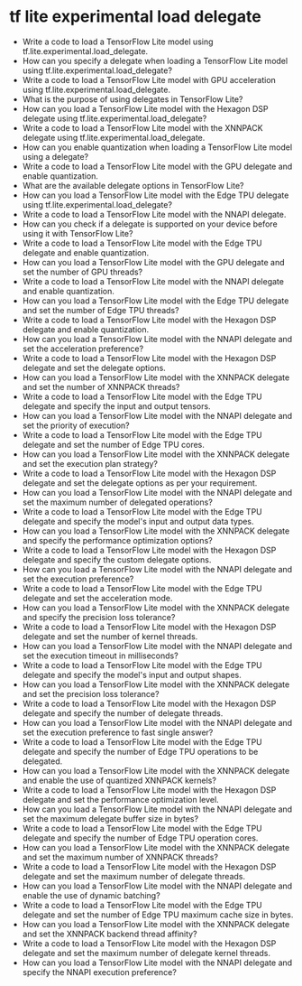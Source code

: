 # tf lite experimental load delegate

- Write a code to load a TensorFlow Lite model using tf.lite.experimental.load_delegate.
- How can you specify a delegate when loading a TensorFlow Lite model using tf.lite.experimental.load_delegate?
- Write a code to load a TensorFlow Lite model with GPU acceleration using tf.lite.experimental.load_delegate.
- What is the purpose of using delegates in TensorFlow Lite?
- How can you load a TensorFlow Lite model with the Hexagon DSP delegate using tf.lite.experimental.load_delegate?
- Write a code to load a TensorFlow Lite model with the XNNPACK delegate using tf.lite.experimental.load_delegate.
- How can you enable quantization when loading a TensorFlow Lite model using a delegate?
- Write a code to load a TensorFlow Lite model with the GPU delegate and enable quantization.
- What are the available delegate options in TensorFlow Lite?
- How can you load a TensorFlow Lite model with the Edge TPU delegate using tf.lite.experimental.load_delegate?
- Write a code to load a TensorFlow Lite model with the NNAPI delegate.
- How can you check if a delegate is supported on your device before using it with TensorFlow Lite?
- Write a code to load a TensorFlow Lite model with the Edge TPU delegate and enable quantization.
- How can you load a TensorFlow Lite model with the GPU delegate and set the number of GPU threads?
- Write a code to load a TensorFlow Lite model with the NNAPI delegate and enable quantization.
- How can you load a TensorFlow Lite model with the Edge TPU delegate and set the number of Edge TPU threads?
- Write a code to load a TensorFlow Lite model with the Hexagon DSP delegate and enable quantization.
- How can you load a TensorFlow Lite model with the NNAPI delegate and set the acceleration preference?
- Write a code to load a TensorFlow Lite model with the Hexagon DSP delegate and set the delegate options.
- How can you load a TensorFlow Lite model with the XNNPACK delegate and set the number of XNNPACK threads?
- Write a code to load a TensorFlow Lite model with the Edge TPU delegate and specify the input and output tensors.
- How can you load a TensorFlow Lite model with the NNAPI delegate and set the priority of execution?
- Write a code to load a TensorFlow Lite model with the Edge TPU delegate and set the number of Edge TPU cores.
- How can you load a TensorFlow Lite model with the XNNPACK delegate and set the execution plan strategy?
- Write a code to load a TensorFlow Lite model with the Hexagon DSP delegate and set the delegate options as per your requirement.
- How can you load a TensorFlow Lite model with the NNAPI delegate and set the maximum number of delegated operations?
- Write a code to load a TensorFlow Lite model with the Edge TPU delegate and specify the model's input and output data types.
- How can you load a TensorFlow Lite model with the XNNPACK delegate and specify the performance optimization options?
- Write a code to load a TensorFlow Lite model with the Hexagon DSP delegate and specify the custom delegate options.
- How can you load a TensorFlow Lite model with the NNAPI delegate and set the execution preference?
- Write a code to load a TensorFlow Lite model with the Edge TPU delegate and set the acceleration mode.
- How can you load a TensorFlow Lite model with the XNNPACK delegate and specify the precision loss tolerance?
- Write a code to load a TensorFlow Lite model with the Hexagon DSP delegate and set the number of kernel threads.
- How can you load a TensorFlow Lite model with the NNAPI delegate and set the execution timeout in milliseconds?
- Write a code to load a TensorFlow Lite model with the Edge TPU delegate and specify the model's input and output shapes.
- How can you load a TensorFlow Lite model with the XNNPACK delegate and set the precision loss tolerance?
- Write a code to load a TensorFlow Lite model with the Hexagon DSP delegate and specify the number of delegate threads.
- How can you load a TensorFlow Lite model with the NNAPI delegate and set the execution preference to fast single answer?
- Write a code to load a TensorFlow Lite model with the Edge TPU delegate and specify the number of Edge TPU operations to be delegated.
- How can you load a TensorFlow Lite model with the XNNPACK delegate and enable the use of quantized XNNPACK kernels?
- Write a code to load a TensorFlow Lite model with the Hexagon DSP delegate and set the performance optimization level.
- How can you load a TensorFlow Lite model with the NNAPI delegate and set the maximum delegate buffer size in bytes?
- Write a code to load a TensorFlow Lite model with the Edge TPU delegate and specify the number of Edge TPU operation cores.
- How can you load a TensorFlow Lite model with the XNNPACK delegate and set the maximum number of XNNPACK threads?
- Write a code to load a TensorFlow Lite model with the Hexagon DSP delegate and set the maximum number of delegate threads.
- How can you load a TensorFlow Lite model with the NNAPI delegate and enable the use of dynamic batching?
- Write a code to load a TensorFlow Lite model with the Edge TPU delegate and set the number of Edge TPU maximum cache size in bytes.
- How can you load a TensorFlow Lite model with the XNNPACK delegate and set the XNNPACK backend thread affinity?
- Write a code to load a TensorFlow Lite model with the Hexagon DSP delegate and set the maximum number of delegate kernel threads.
- How can you load a TensorFlow Lite model with the NNAPI delegate and specify the NNAPI execution preference?